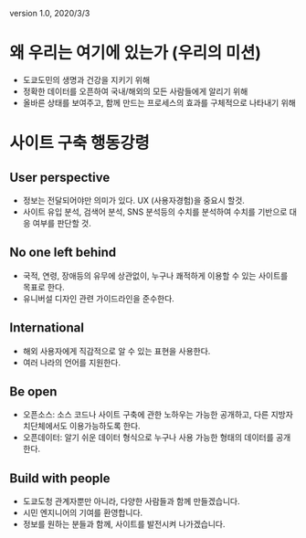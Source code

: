 version 1.0, 2020/3/3

# 왜 우리는 여기에 있는가 (우리의 미션)

* 도쿄도민의 생명과 건강을 지키기 위해
* 정확한 데이터를 오픈하여 국내/해외의 모든 사람들에게 알리기 위해
* 올바른 상태를 보여주고, 함께 만드는 프로세스의 효과를 구체적으로 나타내기 위해

# 사이트 구축 행동강령

## User perspective

* 정보는 전달되어야만 의미가 있다. UX (사용자경험)을 중요시 할것.
* 사이트 유입 분석, 검색어 분석, SNS 분석등의 수치를 분석하여 수치를 기반으로 대응 여부를 판단할 것.

## No one left behind

* 국적, 연령, 장애등의 유무에 상관없이, 누구나 쾌적하게 이용할 수 있는 사이트를 목표로 한다.
* 유니버설 디자인 관련 가이드라인을 준수한다.

## International

* 해외 사용자에게 직감적으로 알 수 있는 표현을 사용한다.
* 여러 나라의 언어를 지원한다.

## Be open

* 오픈소스: 소스 코드나 사이트 구축에 관한 노하우는 가능한 공개하고, 다른 지방자치단체에서도 이용가능하도록 한다.
* 오픈데이터: 알기 쉬운 데이터 형식으로 누구나 사용 가능한 형태의 데이터를 공개한다.

## Build with people

* 도쿄도청 관계자뿐만 아니라, 다양한 사람들과 함께 만들겠습니다.
* 시민 엔지니어의 기여를 환영합니다.
* 정보를 원하는 분들과 함께, 사이트를 발전시켜 나가겠습니다.
